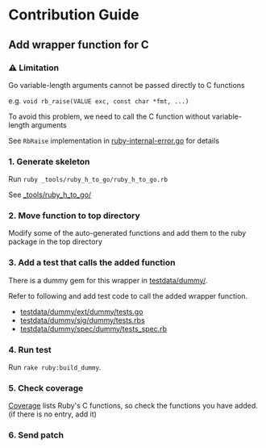 # Contribution Guide
## Add wrapper function for C
### :warning: Limitation
Go variable-length arguments cannot be passed directly to C functions

e.g. `void rb_raise(VALUE exc, const char *fmt, ...)`

To avoid this problem, we need to call the C function without variable-length arguments

See `RbRaise` implementation in [ruby-internal-error.go](ruby-internal-error.go) for details

### 1. Generate skeleton
Run `ruby _tools/ruby_h_to_go/ruby_h_to_go.rb`

See [_tools/ruby_h_to_go/](_tools/ruby_h_to_go/)

### 2. Move function to top directory
Modify some of the auto-generated functions and add them to the ruby package in the top directory

### 3. Add a test that calls the added function
There is a dummy gem for this wrapper in [testdata/dummy/](testdata/dummy/).

Refer to following and add test code to call the added wrapper function.

* [testdata/dummy/ext/dummy/tests.go](testdata/dummy/ext/dummy/tests.go)
* [testdata/dummy/sig/dummy/tests.rbs](testdata/dummy/sig/dummy/tests.rbs)
* [testdata/dummy/spec/dummy/tests_spec.rb](testdata/dummy/spec/dummy/tests_spec.rb)

### 4. Run test
Run `rake ruby:build_dummy`.

### 5. Check coverage
[Coverage](README.md#coverage) lists Ruby's C functions, so check the functions you have added. (if there is no entry, add it)

### 6. Send patch
